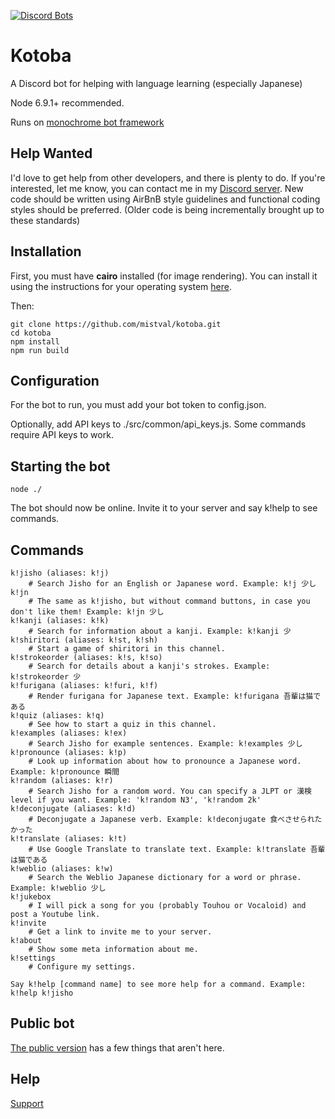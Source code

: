 [![Discord Bots](https://discordbots.org/api/widget/251239170058616833.png)](https://discordbots.org/bot/251239170058616833)

# Kotoba
A Discord bot for helping with language learning (especially Japanese)

Node 6.9.1+ recommended.

Runs on [monochrome bot framework](https://github.com/mistval/monochrome)

## Help Wanted

I'd love to get help from other developers, and there is plenty to do. If you're interested, let me know, you can contact me in my [Discord server](https://discord.gg/f4Gkqku). New code should be written using AirBnB style guidelines and functional coding styles should be preferred. (Older code is being incrementally brought up to these standards)

## Installation

First, you must have **cairo** installed (for image rendering). You can install it using the instructions for your operating system [here](https://www.cairographics.org/download/).

Then:

```
git clone https://github.com/mistval/kotoba.git
cd kotoba
npm install
npm run build
```

## Configuration
For the bot to run, you must add your bot token to config.json.

Optionally, add API keys to ./src/common/api_keys.js. Some commands require API keys to work.

## Starting the bot
```
node ./
```
The bot should now be online. Invite it to your server and say k!help to see commands.

## Commands

```
k!jisho (aliases: k!j)
    # Search Jisho for an English or Japanese word. Example: k!j 少し
k!jn
    # The same as k!jisho, but without command buttons, in case you don't like them! Example: k!jn 少し
k!kanji (aliases: k!k)
    # Search for information about a kanji. Example: k!kanji 少
k!shiritori (aliases: k!st, k!sh)
    # Start a game of shiritori in this channel.
k!strokeorder (aliases: k!s, k!so)
    # Search for details about a kanji's strokes. Example: k!strokeorder 少
k!furigana (aliases: k!furi, k!f)
    # Render furigana for Japanese text. Example: k!furigana 吾輩は猫である
k!quiz (aliases: k!q)
    # See how to start a quiz in this channel.
k!examples (aliases: k!ex)
    # Search Jisho for example sentences. Example: k!examples 少し
k!pronounce (aliases: k!p)
    # Look up information about how to pronounce a Japanese word. Example: k!pronounce 瞬間
k!random (aliases: k!r)
    # Search Jisho for a random word. You can specify a JLPT or 漢検 level if you want. Example: 'k!random N3', 'k!random 2k'
k!deconjugate (aliases: k!d)
    # Deconjugate a Japanese verb. Example: k!deconjugate 食べさせられたかった
k!translate (aliases: k!t)
    # Use Google Translate to translate text. Example: k!translate 吾輩は猫である
k!weblio (aliases: k!w)
    # Search the Weblio Japanese dictionary for a word or phrase. Example: k!weblio 少し
k!jukebox
    # I will pick a song for you (probably Touhou or Vocaloid) and post a Youtube link.
k!invite
    # Get a link to invite me to your server.
k!about
    # Show some meta information about me.
k!settings
    # Configure my settings.

Say k!help [command name] to see more help for a command. Example: k!help k!jisho
```

## Public bot

[The public version](https://discordapp.com/oauth2/authorize?client_id=251239170058616833&scope=bot) has a few things that aren't here.

## Help

[Support](https://discord.gg/f4Gkqku)
